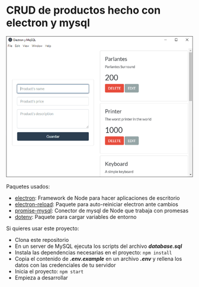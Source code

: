 # CRUD de productos hecho con electron y mysql

![screenshot](./screenshot.png)

Paquetes usados:

* [electron](https://www.electronjs.org/): Framework de Node para hacer aplicaciones de escritorio
* [electron-reload](https://www.npmjs.com/package/electron-reload): Paquete para auto-reiniciar electron ante cambios
* [promise-mysql](https://www.npmjs.com/package/promise-mysql): Conector de mysql de Node que trabaja con promesas
* [dotenv](https://www.npmjs.com/package/dotenv): Paquete para cargar variables de entorno

Si quieres usar este proyecto:

* Clona este repositorio
* En un server de MySQL ejecuta los scripts del archivo ***database.sql***
* Instala las dependencias necesarias en el proyecto: `npm install`
* Copia el contenido de ***.env.example*** en un archivo ***.env*** y rellena los datos con las credenciales de tu servidor
* Inicia el proyecto: `npm start`
* Empieza a desarrollar